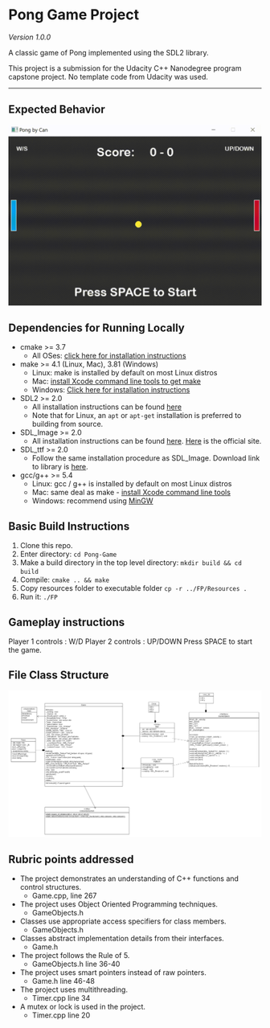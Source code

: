 # Pong Game Project

*Version 1.0.0*

A classic game of Pong implemented using the SDL2 library. 

This project is a submission for the Udacity C++ Nanodegree program capstone project. No template code from Udacity was used.

---
## Expected Behavior

<img src="images/demo.gif"/>

## Dependencies for Running Locally

* cmake >= 3.7
  * All OSes: [click here for installation instructions](https://cmake.org/install/)
* make >= 4.1 (Linux, Mac), 3.81 (Windows)
  * Linux: make is installed by default on most Linux distros
  * Mac: [install Xcode command line tools to get make](https://developer.apple.com/xcode/features/)
  * Windows: [Click here for installation instructions](http://gnuwin32.sourceforge.net/packages/make.htm)
* SDL2 >= 2.0
  * All installation instructions can be found [here](https://wiki.libsdl.org/Installation)
  * Note that for Linux, an `apt` or `apt-get` installation is preferred to building from source.
* SDL_Image >= 2.0
	* All installation instructions can be found [here](https://lazyfoo.net/tutorials/SDL/06_extension_libraries_and_loading_other_image_formats/index.php). [Here](
	https://www.libsdl.org/tmp/SDL_image/) is the official site.
* SDL_ttf >= 2.0
	* Follow the same installation procedure as SDL_Image. Download link to library is [here](https://www.libsdl.org/projects/SDL_ttf/).
* gcc/g++ >= 5.4
  * Linux: gcc / g++ is installed by default on most Linux distros
  * Mac: same deal as make - [install Xcode command line tools](https://developer.apple.com/xcode/features/)
  * Windows: recommend using [MinGW](http://www.mingw.org/)


## Basic Build Instructions

1. Clone this repo.
2. Enter directory: `cd Pong-Game`
3. Make a build directory in the top level directory: `mkdir build && cd build`
4. Compile: `cmake .. && make`
5. Copy resources folder to executable folder `cp -r ../FP/Resources .`
6. Run it: `./FP`


## Gameplay instructions

Player 1 controls : W/D
Player 2 controls : UP/DOWN
Press SPACE to start the game.

## File Class Structure

<img src="images/pong_class_diagram.png"/>

## Rubric points addressed

* The project demonstrates an understanding of C++ functions and control structures.
	* Game.cpp, line 267
* The project uses Object Oriented Programming techniques.
	* GameObjects.h
* Classes use appropriate access specifiers for class members.
	* GameObjects.h
* Classes abstract implementation details from their interfaces.
	* Game.h
* The project follows the Rule of 5.
	* GameObjects.h line 36-40
* The project uses smart pointers instead of raw pointers.
	* Game.h line 46-48
* The project uses multithreading.
	* Timer.cpp line 34
* A mutex or lock is used in the project.
	* Timer.cpp line 20
